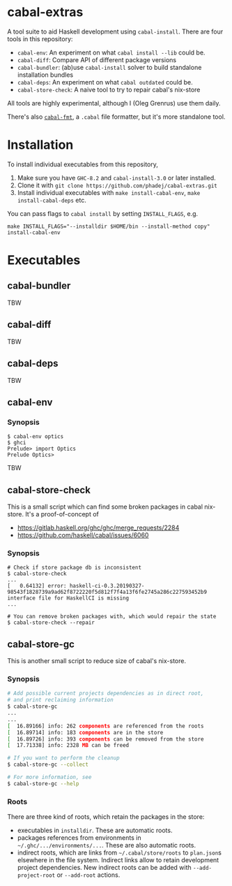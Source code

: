 # cabal-extras

A tool suite to aid Haskell development using `cabal-install`.
There are four tools in this repository:
- `cabal-env`: An experiment on what `cabal install --lib` could be.
- `cabal-diff`: Compare API of different package versions
- `cabal-bundler`: (ab)use `cabal-install` solver to build standalone installation bundles
- `cabal-deps`: An experiment on what `cabal outdated` could be.
- `cabal-store-check`: A naive tool to try to repair cabal's nix-store

All tools are highly experimental, although I (Oleg Grenrus) use them daily.

There's also [`cabal-fmt`](https://hackage.haskell.org/package/cabal-fmt), a `.cabal` file formatter, but it's more standalone tool.

# Installation

To install individual executables from this repository,

1. Make sure you have `GHC-8.2` and `cabal-install-3.0` or later installed.
2. Clone it with `git clone https://github.com/phadej/cabal-extras.git`
3. Install individual executables with `make install-cabal-env`, `make install-cabal-deps` etc.

You can pass flags to `cabal install` by setting `INSTALL_FLAGS`, e.g.

```
make INSTALL_FLAGS="--installdir $HOME/bin --install-method copy" install-cabal-env
```

# Executables

## cabal-bundler

TBW

## cabal-diff

TBW

## cabal-deps

TBW

## cabal-env

### Synopsis

```
$ cabal-env optics
$ ghci
Prelude> import Optics
Prelude Optics>
```

TBW

## cabal-store-check

This is a small script which can find some broken packages in cabal nix-store.
It's a proof-of-concept of

- https://gitlab.haskell.org/ghc/ghc/merge_requests/2284
- https://github.com/haskell/cabal/issues/6060

### Synopsis

```
# Check if store package db is inconsistent
$ cabal-store-check
...
[   0.64132] error: haskell-ci-0.3.20190327-98543f1828739a9ad62f8722220f5d812f7f4a13f6fe2745a286c227593452b9 interface file for HaskellCI is missing
...

# You can remove broken packages with, which would repair the state
$ cabal-store-check --repair
```

## cabal-store-gc

This is another small script to reduce size of cabal's nix-store.

### Synopsis

```bash
# Add possible current projects dependencies as in direct root,
# and print reclaiming information
$ cabal-store-gc
...
...
[  16.89166] info: 262 components are referenced from the roots
[  16.89714] info: 183 components are in the store
[  16.89726] info: 393 components can be removed from the store
[  17.71338] info: 2328 MB can be freed

# If you want to perform the cleanup
$ cabal-store-gc --collect

# For more information, see
$ cabal-store-gc --help
```

### Roots

There are three kind of roots, which retain the packages in the store:

- executables in `installdir`. These are automatic roots.
- packages references from environments in `~/.ghc/.../environments/...`. These are also automatic roots.
- indirect roots, which are links from `~/.cabal/store/roots` to `plan.json`s
  elsewhere in the file system. Indirect links allow to retain development
  project dependencies.
  New indirect roots can be added with `--add-project-root` or `--add-root` actions.

